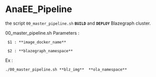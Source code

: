 # AnaEE_Pipeline

the script `00_master_pipeline.sh` **`BUILD`** and **`DEPLOY`** Blazegraph cluster.

00_master_pipeline.sh Parameters :
 
     $1 : **image_docker_name**
     
     $2 : **blazegraph_namespace**

Ex :

    
    ./00_master_pipeline.sh **blz_img**  **ola_namespace**
     
     
